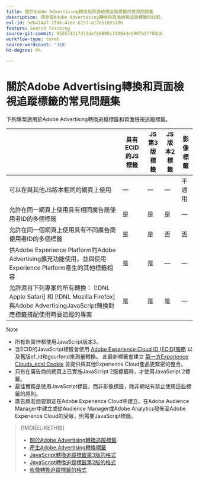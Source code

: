 ```yaml
---
title: 關於Adobe Advertising轉換和頁面檢視追蹤標籤的常見問題集
description: 請參閱Adobe Advertising轉換與頁面檢視追蹤標籤的比較。
exl-id: 5eb414a7-2f96-47de-b157-a17851653206
feature: Search Tracking
source-git-commit: 052574217d7ddafb8895c74094da5997b5ff83db
workflow-type: tm+mt
source-wordcount: '318'
ht-degree: 0%

---
```


# 關於Adobe Advertising轉換和頁面檢視追蹤標籤的常見問題集

下列專案適用於Adobe Advertising轉換追蹤標籤和頁面檢視追蹤標籤。

| | 具有ECID的JS標籤 | JS第3版標籤 | JS版本2標籤 | 影像標籤 |
| ---- | ---- | ---- | ---- | ---- |
| 可以在與其他JS版本相同的網頁上使用 | — | — | — | 不適用 |
| 允許在同一網頁上使用具有相同廣告商使用者ID的多個標籤 | 是 | 是 | 是 | — |
| 允許在同一個網頁上使用具有不同廣告商使用者ID的多個標籤 | 是 | 是 | 否 | 否 |
| 供Adobe Experience Platform的Adobe Advertising擴充功能使用，並與使用Experience Platform產生的其他標籤相容 | 是 | 是 | — | — |
| 允許源自下列專案的所有轉換： [!DNL Apple Safari] 和 [!DNL Mozilla Firefox] 與Adobe AdvertisingJavaScript轉換對應標籤搭配使用時要追蹤的專案 | 是 | 是 | 是 | — |

<!-- add link to page on conversion mapping tag above? -->

>[!NOTE]
>
>* 所有新實作都使用JavaScript版本3。
>* 含ECID的JavaScript標籤會使用 [Adobe Experience Cloud ID (ECID)服務](https://experienceleague.adobe.com/docs/id-service/using/intro/overview.html) 以及舊版ef_id和gsurferid來測量轉換。 此最新標籤會建立 [第一方Experience Clouds_ecid Cookie](https://experienceleague.adobe.com/docs/core-services/interface/administration/ec-cookies/cookies-first-party.html) 並提供與其他Experience Cloud產品更緊密的整合。
>* 只有在廣告商的網頁上已實施JavaScript 2版標籤時，才使用JavaScript 2標籤。
>* 最佳實務是使用JavaScript標籤，而非影像標籤，除非網站有禁止使用這些標籤的原則。
>* 廣告商若想要鎖定在Adobe Experience Cloud中建立、在Adobe Audience Manager中建立或從Audience Manager或Adobe Analytics發佈至Adobe Experience Cloud的受眾，則需要JavaScript標籤。

>[!MORELIKETHIS]
>
>* [關於Adobe Advertising轉換追蹤標籤](/help/search-social-commerce/tracking/conversion-tracking-advertising.md)
>* [產生Adobe Advertising轉換標籤](/help/search-social-commerce/tools/conversion-tag-generate.md)
>* [JavaScript轉換追蹤標籤第3版的格式](/help/search-social-commerce/tracking/format-conversion-tag-jsv3.md)
>* [JavaScript轉換追蹤標籤第2版的格式](/help/search-social-commerce/tracking/format-conversion-tag-jsv2.md)
>* [影像轉換追蹤標籤的格式](/help/search-social-commerce/tracking/format-conversion-tag-image.md)

<!-- add if I keep the file:  
>* The Adobe Advertising JavaScript conversion mapping tag
-->
